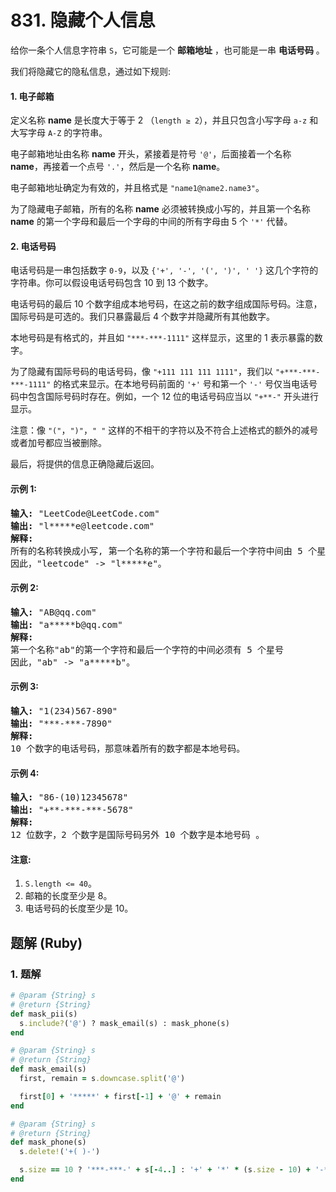 # 831. 隐藏个人信息
给你一条个人信息字符串 `S`，它可能是一个 **邮箱地址** ，也可能是一串 **电话号码** 。

我们将隐藏它的隐私信息，通过如下规则:

#### 1. 电子邮箱

定义名称 **name** 是长度大于等于 2 （`length ≥ 2`），并且只包含小写字母 `a-z` 和大写字母 `A-Z` 的字符串。

电子邮箱地址由名称 **name** 开头，紧接着是符号 `'@'`，后面接着一个名称 **name**，再接着一个点号 `'.'`，然后是一个名称 **name**。

电子邮箱地址确定为有效的，并且格式是 `"name1@name2.name3"`。

为了隐藏电子邮箱，所有的名称 **name** 必须被转换成小写的，并且第一个名称 **name** 的第一个字母和最后一个字母的中间的所有字母由 5 个 `'*'` 代替。

#### 2. 电话号码

电话号码是一串包括数字 `0-9`，以及 `{'+', '-', '(', ')', ' '}` 这几个字符的字符串。你可以假设电话号码包含 10 到 13 个数字。

电话号码的最后 10 个数字组成本地号码，在这之前的数字组成国际号码。注意，国际号码是可选的。我们只暴露最后 4 个数字并隐藏所有其他数字。

本地号码是有格式的，并且如 `"***-***-1111"` 这样显示，这里的 1 表示暴露的数字。

为了隐藏有国际号码的电话号码，像 `"+111 111 111 1111"`，我们以 `"+***-***-***-1111"` 的格式来显示。在本地号码前面的 `'+'` 号和第一个 `'-'` 号仅当电话号码中包含国际号码时存在。例如，一个 12 位的电话号码应当以 `"+**-"` 开头进行显示。

注意：像 `"("`，`")"`，`" "` 这样的不相干的字符以及不符合上述格式的额外的减号或者加号都应当被删除。

最后，将提供的信息正确隐藏后返回。

#### 示例 1:
<pre>
<strong>输入:</strong> "LeetCode@LeetCode.com"
<strong>输出:</strong> "l*****e@leetcode.com"
<strong>解释:</strong>
所有的名称转换成小写, 第一个名称的第一个字符和最后一个字符中间由 5 个星号代替。
因此，"leetcode" -> "l*****e"。
</pre>

#### 示例 2:
<pre>
<strong>输入:</strong> "AB@qq.com"
<strong>输出:</strong> "a*****b@qq.com"
<strong>解释:</strong>
第一个名称"ab"的第一个字符和最后一个字符的中间必须有 5 个星号
因此，"ab" -> "a*****b"。
</pre>

#### 示例 3:
<pre>
<strong>输入:</strong> "1(234)567-890"
<strong>输出:</strong> "***-***-7890"
<strong>解释:</strong>
10 个数字的电话号码，那意味着所有的数字都是本地号码。
</pre>

#### 示例 4:
<pre>
<strong>输入:</strong> "86-(10)12345678"
<strong>输出:</strong> "+**-***-***-5678"
<strong>解释:</strong>
12 位数字，2 个数字是国际号码另外 10 个数字是本地号码 。
</pre>

#### 注意:
1. `S.length <= 40`。
2. 邮箱的长度至少是 8。
3. 电话号码的长度至少是 10。

## 题解 (Ruby)

### 1. 题解
```Ruby
# @param {String} s
# @return {String}
def mask_pii(s)
  s.include?('@') ? mask_email(s) : mask_phone(s)
end

# @param {String} s
# @return {String}
def mask_email(s)
  first, remain = s.downcase.split('@')

  first[0] + '*****' + first[-1] + '@' + remain
end

# @param {String} s
# @return {String}
def mask_phone(s)
  s.delete!('+( )-')

  s.size == 10 ? '***-***-' + s[-4..] : '+' + '*' * (s.size - 10) + '-***-***-' + s[-4..]
end
```
